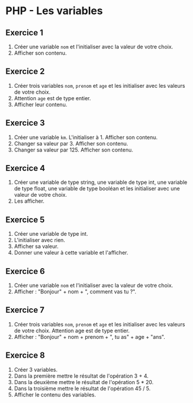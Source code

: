 # PHP - Les variables

## Exercice 1
1. Créer une variable `nom` et l'initialiser avec la valeur de votre choix.
2. Afficher son contenu.

## Exercice 2
1. Créer trois variables `nom`, `prenom` et `age` et les initialiser avec les valeurs de votre choix.
2. Attention `age` est de type entier.
3. Afficher leur contenu.

## Exercice 3
1. Créer une variable `km`. L'initialiser à 1. Afficher son contenu.
2. Changer sa valeur par 3. Afficher son contenu.
3. Changer sa valeur par 125. Afficher son contenu.

## Exercice 4
1. Créer une variable de type string, une variable de type int, une variable de type float, une variable de type booléan et les initialiser avec une valeur de votre choix.
2. Les afficher.

## Exercice 5
1. Créer une variable de type int.
2. L'initialiser avec rien.
3. Afficher sa valeur.
4. Donner une valeur à cette variable et l'afficher.

## Exercice 6
1. Créer une variable `nom` et l'initialiser avec la valeur de votre choix.
2. Afficher : "Bonjour" + nom + ", comment vas tu ?".

## Exercice 7
1. Créer trois variables `nom`, `prenom` et `age` et les initialiser avec les valeurs de votre choix. Attention age est de type entier.
2. Afficher : "Bonjour" + nom + prenom + ", tu as" + age + "ans".

## Exercice 8
1. Créer 3 variables.
2. Dans la première mettre le résultat de l'opération 3 + 4.
3. Dans la deuxième mettre le résultat de l'opération 5 * 20.
4. Dans la troisième mettre le résultat de l'opération 45 / 5.
5. Afficher le contenu des variables.
